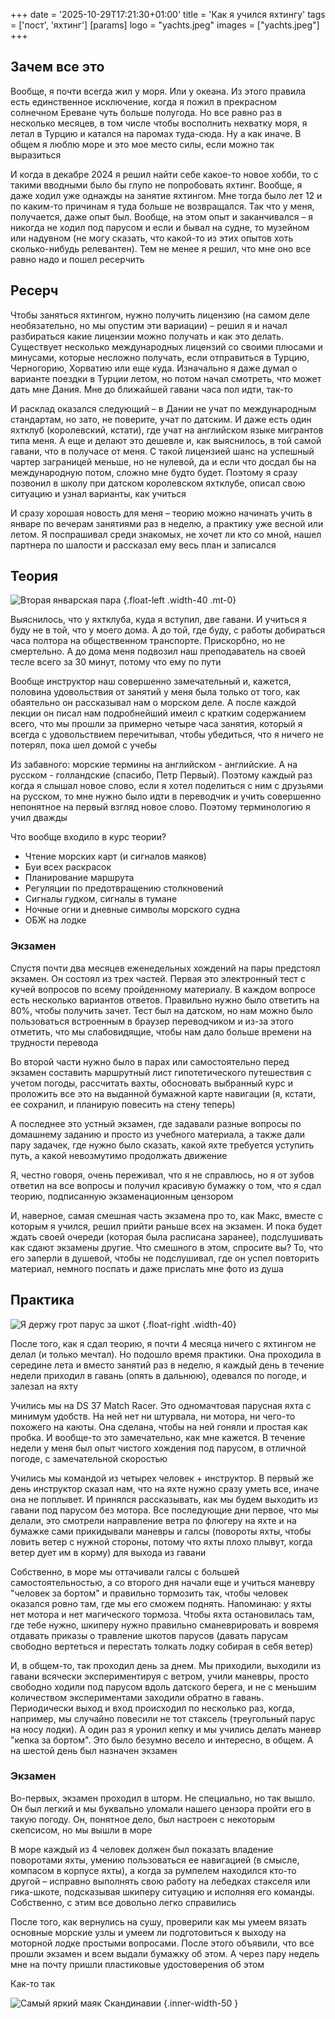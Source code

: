 +++
date = '2025-10-29T17:21:30+01:00'
title = 'Как я учился яхтингу'
tags = ['пост', 'яхтинг']
[params]
  logo = "yachts.jpeg"
  images = ["yachts.jpeg"]
+++

## Зачем все это
Вообще, я почти всегда жил у моря. Или у океана. Из этого правила есть единственное исключение, когда я пожил в прекрасном солнечном Ереване чуть больше полугода. Но все равно раз в несколько месяцев, в том числе чтобы восполнить нехватку моря, я летал в Турцию и катался на паромах туда-сюда. Ну а как иначе. В общем я люблю море и это мое место силы, если можно так выразиться

И когда в декабре 2024 я решил найти себе какое-то новое хобби, то с такими вводными было бы глупо не попробовать яхтинг. Вообще, я даже ходил уже однажды на занятие яхтингом. Мне тогда было лет 12 и по каким-то причинам я туда больше не возвращался. Так что у меня, получается, даже опыт был. Вообще, на этом опыт и заканчивался – я никогда не ходил под парусом и если и бывал на судне, то музейном или надувном (не могу сказать, что какой-то из этих опытов хоть сколько-нибудь релевантен). Тем не менее я решил, что мне оно все равно надо и пошел ресерчить

## Ресерч
Чтобы заняться яхтингом, нужно получить лицензию (на самом деле необязательно, но мы опустим эти вариации) – решил я и начал разбираться какие лицензии можно получать и как это делать. Существует несколько международных лицензий со своими плюсами и минусами, которые несложно получать, если отправиться в Турцию, Черногорию, Хорватию или еще куда. Изначально я даже думал о варианте поездки в Турции летом, но потом начал смотреть, что может дать мне Дания. Мне до ближайшей гавани часа пол идти, так-то

И расклад оказался следующий – в Дании не учат по международным стандартам, но зато, не поверите, учат по датским. И даже есть один яхтклуб (королевский, кстати), где учат на английском языке мигрантов типа меня. А еще и делают это дешевле и, как выяснилось, в той самой гавани, что в получасе от меня. С такой лицензией шанс на успешный чартер заграницей меньше, но не нулевой, да и если что досдал бы на международную потом, сложно мне будто будет. Поэтому я сразу позвонил в школу при датском королевском яхтклубе, описал свою ситуацию и узнал варианты, как учиться

И сразу хорошая новость для меня – теорию можно начинать учить в январе по вечерам занятиями раз в неделю, а практику уже весной или летом. Я поспрашивал среди знакомых, не хочет ли кто со мной, нашел партнера по шалости и рассказал ему весь план и записался

## Теория
![](theory.jpeg "Вторая январская пара")
{.float-left .width-40 .mt-0}

Выяснилось, что у яхтклуба, куда я вступил, две гавани. И учиться я буду не в той, что у моего дома. А до той, где буду, с работы добираться часа полтора на общественном транспорте. Прискорбно, но не смертельно. А до дома меня подвозил наш преподаватель на своей тесле всего за 30 минут, потому что ему по пути

Вообще инструктор наш совершенно замечательный и, кажется, половина удовольствия от занятий у меня была только от того, как обаятельно он рассказывал нам о морском деле. А после каждой лекции он писал нам подробнейший имеил с кратким содержанием всего, что мы прошли за примерно четыре часа занятия, который я всегда с удовольствием перечитывал, чтобы убедиться, что я ничего не потерял, пока шел домой с учебы

Из забавного: морские термины на английском - английские. А на русском - голландские (спасибо, Петр Первый). Поэтому каждый раз когда я слышал новое слово, если я хотел поделиться с ним с друзьями на русском, то мне нужно было идти в переводчик и учить совершенно непонятное на первый взгляд новое слово. Поэтому терминологию я учил дважды

Что вообще входило в курс теории?

- Чтение морских карт (и сигналов маяков)
- Буи всех раскрасок
- Планирование маршрута
- Регуляции по предотвращению столкновений
- Сигналы гудком, сигналы в тумане
- Ночные огни и дневные символы морского судна
- ОБЖ на лодке

### Экзамен
Спустя почти два месяцев еженедельных хождений на пары предстоял экзамен. Он состоял из трех частей. Первая это электронный тест с кучей вопросов по всему пройденному материалу. В каждом вопросе есть несколько вариантов ответов. Правильно нужно было ответить на 80%, чтобы получить зачет. Тест был на датском, но нам можно было пользоваться встроенным в браузер переводчиком и из-за этого отметить, что мы слабовидящие, чтобы нам дало больше времени на трудности перевода

Во второй части нужно было в парах или самостоятельно перед экзамен составить маршрутный лист гипотетического путешествия с учетом погоды, рассчитать вахты, обосновать выбранный курс и проложить все это на выданной бумажной карте навигации (я, кстати, ее сохранил, и планирую повесить на стену теперь)

А последнее это устный экзамен, где задавали разные вопросы по домашнему заданию и просто из учебного материала, а также дали пару задачек, где нужно было сказать, какой яхте требуется уступить путь, а какой невозмутимо продолжать движение

Я, честно говоря, очень переживал, что я не справлюсь, но я от зубов ответил на все вопросы и получил красивую бумажку о том, что я сдал теорию, подписанную экзаменационным цензором

И, наверное, самая смешная часть экзамена про то, как Макс, вместе с которым я учился, решил прийти раньше всех на экзамен. И пока будет ждать своей очереди (которая была расписана заранее), подслушивать как сдают экзамены другие. Что смешного в этом, спросите вы? То, что его заперли в душевой, чтобы не подслушивал, где он успел повторить материал, немного поспать и даже прислать мне фото из душа

## Практика
![](mainsheet.jpeg "Я держу грот парус за шкот")
{.float-right .width-40}

После того, как я сдал теорию, я почти 4 месяца ничего с яхтингом не делал (и только мечтал). Но подошло время практики. Она проходила в середине лета и вместо занятий раз в неделю, я каждый день в течение недели приходил в гавань (опять в дальнюю), одевался по погоде, и залезал на яхту

Учились мы на DS 37 Match Racer. Это одномачтовая парусная яхта с минимум удобств. На ней нет ни штурвала, ни мотора, ни чего-то похожего на каюты. Она сделана, чтобы на ней гоняли и простая как пробка. И вообще-то это замечательно, как мне кажется. В течение недели у меня был опыт чистого хождения под парусом, в отличной погоде, с замечательной скоростью

Учились мы командой из четырех человек + инструктор. В первый же день инструктор сказал нам, что на яхте нужно сразу уметь все, иначе она не поплывет. И принялся рассказывать, как мы будем выходить из гавани под парусом без мотора. Все последующие дни первое, что мы делали, это смотрели направление ветра по флюгеру на яхте и на бумажке сами прикидывали маневры и галсы (повороты яхты, чтобы ловить ветер с нужной стороны, потому что яхты плохо плывут, когда ветер дует им в корму) для выхода из гавани

Собственно, в море мы оттачивали галсы с большей самостоятельностью, а со второго дня начали еще и учиться маневру "человек за бортом" и правильно тормозить так, чтобы человек оказался ровно там, где мы его сможем поднять. Напоминаю: у яхты нет мотора и нет магического тормоза. Чтобы яхта остановилась там, где тебе нужно, шкиперу нужно правильно сманеврировать и вовремя отдавать приказы о травление шкотов парусов (давать парусам свободно вертеться и перестать толкать лодку собирая в себя ветер)

И, в общем-то, так проходил день за днем. Мы приходили, выходили из гавани всячески экспериментируя с ветром, учили маневры, просто свободно ходили под парусом вдоль датского берега, и не с меньшим количеством экспериментами заходили обратно в гавань. Периодически выход и вход происходил по несколько раз, когда, например, мы случайно повесили не тот стаксель (треугольный парус на носу лодки). А один раз я уронил кепку и мы учились делать маневр "кепка за бортом". Это было безумно весело и интересно, в общем. А на шестой день был назначен экзамен

### Экзамен
Во-первых, экзамен проходил в шторм. Не специально, но так вышло. Он был легкий и мы буквально уломали нашего цензора пройти его в такую погоду. Он, понятное дело, был настроен с некоторым скепсисом, но мы вышли в море

В море каждый из 4 человек должен был показать владение поворотами яхты, умению пользоваться ее навигацией (в смысле, компасом в корпусе яхты), а когда за румпелем находился кто-то другой – исправно выполнять свою работу на лебедках стакселя или гика-шкоте, подсказывая шкиперу ситуацию и исполняя его команды. Собственно, с этим все довольно легко справились

После того, как вернулись на сушу, проверили как мы умеем вязать основные морские узлы и умеем ли подготовиться к выходу на моторной лодке простыми вопросами. После этого объявили, что все прошли экзамен и всем выдали бумажку об этом. А через пару недель мне на почту пришли пластиковые удостоверения об этом

Как-то так

![](lighthouse.jpeg "Самый яркий маяк Скандинавии")
{.inner-width-50 }
